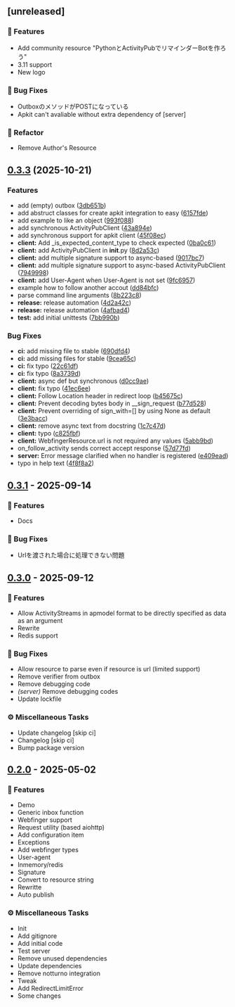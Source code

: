 ## [unreleased]

### 🚀 Features

- Add community resource "PythonとActivityPubでリマインダーBotを作ろう"
- 3.11 support
- New logo

### 🐛 Bug Fixes

- OutboxのメソッドがPOSTになっている
- Apkit can't avaliable without extra dependency of [server]

### 🚜 Refactor

- Remove Author's Resource
## [0.3.3](https://github.com/fedi-libs/apkit/compare/0.3.2...v0.3.3) (2025-10-21)


### Features

* add (empty) outbox ([3db651b](https://github.com/fedi-libs/apkit/commit/3db651b0e6a2096b3d5db42fe05ada26c122e035))
* add abstruct classes for create apkit integration to easy ([6157fde](https://github.com/fedi-libs/apkit/commit/6157fde83ad8f698d05ddc0c46e3b8bf8f21ebb8))
* add example to like an object ([993f088](https://github.com/fedi-libs/apkit/commit/993f088ea4d74c253f0fa6efef4b649e57a0d8cb))
* add synchronous ActivityPubClient ([43a894e](https://github.com/fedi-libs/apkit/commit/43a894e15c167877970617f05bc25dfa81d1b7cc))
* add synchronous support for apkit client ([45f08ec](https://github.com/fedi-libs/apkit/commit/45f08ec31a8288d17aef2184372019828998295b))
* **client:** Add _is_expected_content_type to check expected ([0ba0c61](https://github.com/fedi-libs/apkit/commit/0ba0c618800bd595ff5a18d779084058119733f8))
* **client:** add ActivityPubClient in __init__.py ([8d2a53c](https://github.com/fedi-libs/apkit/commit/8d2a53cbea4ac3487ac5049e6f18f7e263c76a96))
* **client:** add multiple signature support to async-based ([9017bc7](https://github.com/fedi-libs/apkit/commit/9017bc74f9c99b45fc3f96153f0db8fb0aee218c))
* **client:** add multiple signature support to async-based ActivityPubClient ([7949998](https://github.com/fedi-libs/apkit/commit/794999895378975867b28be56c39d583f76a4e17))
* **client:** add User-Agent when User-Agent is not set ([9fc6957](https://github.com/fedi-libs/apkit/commit/9fc6957b5a300e3ec94452b491e2c02dc7b26ec9))
* example how to follow another accout ([dd84bfc](https://github.com/fedi-libs/apkit/commit/dd84bfc74999238b36e96446927c388dad657c02))
* parse command line arguments ([8b223c8](https://github.com/fedi-libs/apkit/commit/8b223c89220b370406a2d585a4d9e8337c147b2c))
* **release:** release automation ([4d2a42c](https://github.com/fedi-libs/apkit/commit/4d2a42cd3143c32d6892e63d2f7b71de2f47d7ed))
* **release:** release automation ([4afbad4](https://github.com/fedi-libs/apkit/commit/4afbad4e0f160af99323dc784bcae28eef0974cd))
* **test:** add initial unittests ([7bb990b](https://github.com/fedi-libs/apkit/commit/7bb990b49ee53388c00fe7d10b6207bf7e6e3188))


### Bug Fixes

* **ci:** add missing file to stable ([690dfd4](https://github.com/fedi-libs/apkit/commit/690dfd4fc93c66892d9136a491e6207282d25bf3))
* **ci:** add missing files for stable ([9cea65c](https://github.com/fedi-libs/apkit/commit/9cea65c48e179275a788bd4b92a3d74fbcf0a3e4))
* **ci:** fix typo ([22c61df](https://github.com/fedi-libs/apkit/commit/22c61dfb42a4bfa03a13e8343f20c2cd99eb0493))
* **ci:** fix typo ([8a3739d](https://github.com/fedi-libs/apkit/commit/8a3739d739b8b8abcc62cb9c033f383977c27881))
* **client:** async def but synchronous ([d0cc9ae](https://github.com/fedi-libs/apkit/commit/d0cc9ae4b47603141bdf4a443eea96fa49f29f6d))
* **client:** fix typo ([41ec6ee](https://github.com/fedi-libs/apkit/commit/41ec6eef9e717e12960e3fb9f1148ea6fb55e1c7))
* **client:** Follow Location header in redirect loop ([b45675c](https://github.com/fedi-libs/apkit/commit/b45675ca139d563061afed5e4ceaad3e5370398f))
* **client:** Prevent decoding bytes body in __sign_request ([b77d528](https://github.com/fedi-libs/apkit/commit/b77d528c2c4f1a520022907a63cece3aaea0cb51))
* **client:** Prevent overriding of sign_with=[] by using None as default ([3e3bacc](https://github.com/fedi-libs/apkit/commit/3e3bacc5b60644557bb31ff3d5187035e9d2294d))
* **client:** remove async text from docstring ([1c7c47d](https://github.com/fedi-libs/apkit/commit/1c7c47d1e30215a1dce4b738bc49f883ade03a9a))
* **client:** typo ([c825fbf](https://github.com/fedi-libs/apkit/commit/c825fbfdcd4ba1a026aaeedf7edb33472fb50eb1))
* **client:** WebfingerResource.url is not required any values ([5abb9bd](https://github.com/fedi-libs/apkit/commit/5abb9bd44ad6b94eb511a48a080ddbbbc4b782fc))
* on_follow_activity sends correct accept response ([57d77fd](https://github.com/fedi-libs/apkit/commit/57d77fd459a3886d0a52dd1b6a249956c0e095bc))
* **server:** Error message clarified when no handler is registered ([e409ead](https://github.com/fedi-libs/apkit/commit/e409eadc688dc4cfaa0c14756e1605f8a05bac0e))
* typo in help text ([4f8f8a2](https://github.com/fedi-libs/apkit/commit/4f8f8a26fb4a2882d0f2646938b64d323af80731))

## [0.3.1](https://github.com/fedi-libs/apkit/releases/tag/0.3.1) - 2025-09-14

### 🚀 Features

- Docs

### 🐛 Bug Fixes

- Urlを渡された場合に処理できない問題
## [0.3.0](https://github.com/fedi-libs/apkit/releases/tag/0.3.0) - 2025-09-12

### 🚀 Features

- Allow ActivityStreams in apmodel format to be directly specified as data as an argument
- Rewrite
- Redis support

### 🐛 Bug Fixes

- Allow resource to parse even if resource is url (limited support)
- Remove verifier from outbox
- Remove debugging code
- *(server)* Remove debugging codes
- Update lockfile

### ⚙️ Miscellaneous Tasks

- Update changelog [skip ci]
- Changelog [skip ci]
- Bump package version
## [0.2.0](https://github.com/fedi-libs/apkit/releases/tag/0.2.0) - 2025-05-02

### 🚀 Features

- Demo
- Generic inbox function
- Webfinger support
- Request utility (based aiohttp)
- Add configuration item
- Exceptions
- Add webfinger types
- User-agent
- Inmemory/redis
- Signature
- Convert to resource string
- Rewritte
- Auto publish

### ⚙️ Miscellaneous Tasks

- Init
- Add gitignore
- Add initial code
- Test server
- Remove unused dependencies
- Update dependencies
- Remove notturno integration
- Tweak
- Add RedirectLimitError
- Some changes
